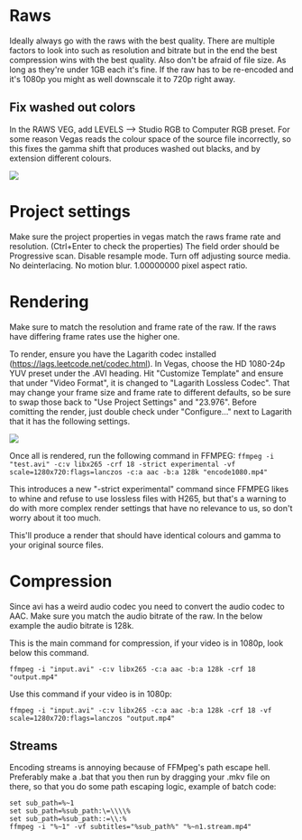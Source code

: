 # Raws
Ideally always go with the raws with the best quality. There are multiple factors to look into such as resolution and bitrate but in the end the best compression wins with the best quality. Also don't be afraid of file size. As long as they're under 1GB each it's fine. If the raw has to be re-encoded and it's 1080p you might as well downscale it to 720p right away.

## Fix washed out colors
In the RAWS VEG, add LEVELS --> Studio RGB to Computer RGB preset. For some reason Vegas reads the colour space of the source file incorrectly, so this fixes the gamma shift that produces washed out blacks, and by extension different colours.

![](https://i.imgur.com/YaBW6Z9.png)

# Project settings
Make sure the project properties in vegas match the raws frame rate and resolution. (Ctrl+Enter to check the properties) The field order should be Progressive scan. Disable resample mode. Turn off adjusting source media. No deinterlacing. No motion blur. 1.00000000 pixel aspect ratio.

# Rendering
Make sure to match the resolution and frame rate of the raw. If the raws have differing frame rates use the higher one.

To render, ensure you have the Lagarith codec installed (https://lags.leetcode.net/codec.html). In Vegas, choose the HD 1080-24p YUV preset under the .AVI heading. Hit "Customize Template" and ensure that under "Video Format", it is changed to "Lagarith Lossless Codec". That may change your frame size and frame rate to different defaults, so be sure to swap those back to "Use Project Settings" and "23.976". Before comitting the render, just double check under "Configure..." next to Lagarith that it has the following settings.

![](https://i.imgur.com/37psvYm.png)

Once all is rendered, run the following command in FFMPEG: `ffmpeg -i "test.avi" -c:v libx265 -crf 18 -strict experimental -vf scale=1280x720:flags=lanczos -c:a aac -b:a 128k "encode1080.mp4"`

This introduces a new "-strict experimental" command since FFMPEG likes to whine and refuse to use lossless files with H265, but that's a warning to do with more complex render settings that have no relevance to us, so don't worry about it too much. 

This'll produce a render that should have identical colours and gamma to your original source files.

# Compression
Since avi has a weird audio codec you need to convert the audio codec to AAC. Make sure you match the audio bitrate of the raw. In the below example the audio bitrate is 128k.

This is the main command for compression, if your video is in 1080p, look below this command.
```
ffmpeg -i "input.avi" -c:v libx265 -c:a aac -b:a 128k -crf 18 "output.mp4"
```

Use this command if your video is in 1080p:
```
ffmpeg -i "input.avi" -c:v libx265 -c:a aac -b:a 128k -crf 18 -vf scale=1280x720:flags=lanczos "output.mp4"
```

## Streams
Encoding streams is annoying because of FFMpeg's path escape hell. Preferably make a .bat that you then run by dragging your .mkv file on there, so that you do some path escaping logic, example of batch code:
```
set sub_path=%~1
set sub_path=%sub_path:\=\\\\%
set sub_path=%sub_path::=\\:%
ffmpeg -i "%~1" -vf subtitles="%sub_path%" "%~n1.stream.mp4"
```
